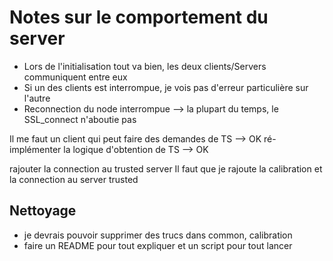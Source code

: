 # Notes sur le comportement du server

- Lors de l'initialisation tout va bien, les deux clients/Servers communiquent entre eux
- Si un des clients est interrompue, je vois pas d'erreur particulière sur l'autre
- Reconnection du node interrompue --> la plupart du temps, le SSL_connect n'aboutie pas

Il me faut un client qui peut faire des demandes de TS --> OK
ré-implémenter la logique d'obtention de TS --> OK

rajouter la connection au trusted server
Il faut que je rajoute la calibration et la connection au server trusted 

## Nettoyage
- je devrais pouvoir supprimer des trucs dans common, calibration
- faire un README pour tout expliquer et un script pour tout lancer
